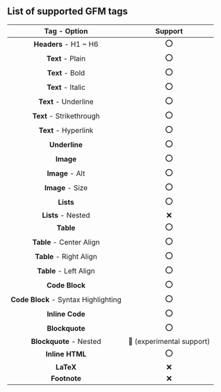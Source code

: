 ## List of supported GFM tags

|             Tag - Option             |                Support                |
|:------------------------------------:|:-------------------------------------:|
|        **Headers** - H1 ~ H6         |                  :o:                  |
|           **Text** - Plain           |                  :o:                  |
|           **Text** - Bold            |                  :o:                  |
|          **Text** - Italic           |                  :o:                  |
|         **Text** - Underline         |                  :o:                  |
|       **Text** - Strikethrough       |                  :o:                  |
|         **Text** - Hyperlink         |                  :o:                  |
|            **Underline**             |                  :o:                  |
|              **Image**               |                  :o:                  |
|           **Image** - Alt            |                  :o:                  |
|           **Image** - Size           |                  :o:                  |
|              **Lists**               |                  :o:                  |
|          **Lists** - Nested          |                  :x:                  |
|              **Table**               |                  :o:                  |
|       **Table** - Center Align       |                  :o:                  |
|       **Table** - Right Align        |                  :o:                  |
|        **Table** - Left Align        |                  :o:                  |
|            **Code Block**            |                  :o:                  |
| **Code Block** - Syntax Highlighting |                  :o:                  |
|           **Inline Code**            |                  :o:                  |
|            **Blockquote**            |                  :o:                  |
|       **Blockquote** - Nested        | :construction: (experimental support) |
|           **Inline HTML**            |                  :o:                  |
|              **LaTeX**               |                  :x:                  |
|             **Footnote**             |                  :x:                  |
